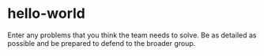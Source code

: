 # hello-world
Enter any problems that you think the team needs to solve. Be as detailed as possible and be prepared to defend to the broader group.
